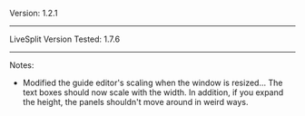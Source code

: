 Version:
1.2.1

----------------------------------------------
LiveSplit Version Tested:
1.7.6

----------------------------------------------
Notes:

- Modified the guide editor's scaling when the window is resized... The text boxes should now scale with the width. In addition, if you expand the height, the panels shouldn't move around in weird ways.